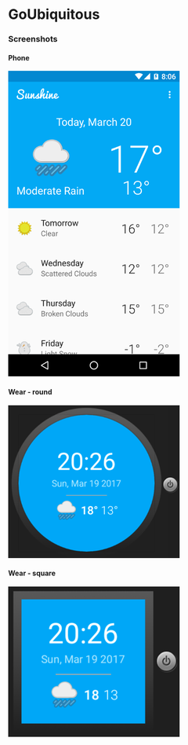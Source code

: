 # GoUbiquitous

### Screenshots
#### Phone
![Phone free screen](docs/mobile.png)

#### Wear - round
![Wear - round](docs/wear-round.png)

#### Wear - square
![Wear - square](docs/wear-square.png)
